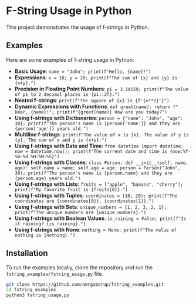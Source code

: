 # F-String Usage in Python

This project demonstrates the usage of f-strings in Python.

## Examples

Here are some examples of f-string usage in Python:

- **Basic Usage**: `name = "John"; print(f"Hello, {name}!")`
- **Expressions**: `x = 10; y = 20; print(f"The sum of {x} and {y} is {x+y}.")`
- **Precision in Floating Point Numbers**: `pi = 3.14159; print(f"The value of pi to 2 decimal places is {pi:.2f}.")`
- **Nested f-strings**: `print(f"The square of {x} is {f'{x**2}'}")`
- **Dynamic Expressions with Functions**: `def greet(name): return f" Dear, {name}!"; print(f"{greet(name)} How are you today?")`
- **Using f-strings with Dictionaries**: `person = {"name": "John", "age": 30}; print(f"The person's name is {person['name']} and they are {person['age']} years old.")`
- **Multiline f-strings**: `print(f"The value of x is {x}. The value of y is {y}. The sum of x and y is {x+y}.")`
- **Using f-strings with Date and Time**: `from datetime import datetime; now = datetime.now(); print(f"The current date and time is {now:%Y-%m-%d %H:%M:%S}")`
- **Using f-strings with Classes**: `class Person: def __init__(self, name, age): self.name = name; self.age = age; person = Person("John", 30); print(f"The person's name is {person.name} and they are {person.age} years old.")`
- **Using f-strings with Lists**: `fruits = ["apple", "banana", "cherry"]; print(f"My favorite fruit is {fruits[0]}.")`
- **Using f-strings with Tuples**: `coordinates = (10, 20); print(f"The coordinates are {coordinates[0]}, {coordinates[1]}.")`
- **Using f-strings with Sets**: `unique_numbers = {1, 2, 3, 2, 1}; print(f"The unique numbers are {unique_numbers}.")`
- **Using f-strings with Boolean Values**: `is_raining = False; print(f"Is it raining? {is_raining}.")`
- **Using f-strings with None**: `nothing = None; print(f"The value of nothing is {nothing}.")`

## Installation

To run the examples locally, clone the repository and run the `fstring_examples/fstring_usage.py` file.

```bash
git clone https://github.com/amrgaberup/fstring_examples.git
cd fstring_examples
python3 fstring_usage.py